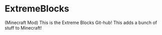 ExtremeBlocks
=============

(Minecraft Mod) This is the Extreme Blocks Git-hub! This adds a bunch of stuff to Minecraft!
